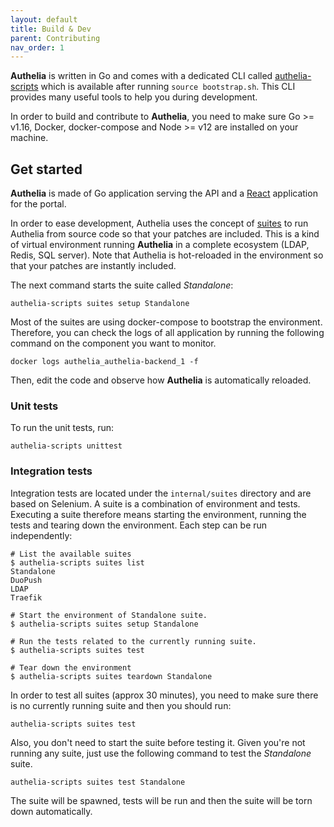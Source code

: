 ```yaml
---
layout: default
title: Build & Dev
parent: Contributing
nav_order: 1
---
```


**Authelia** is written in Go and comes with a dedicated CLI called [authelia-scripts](./authelia-scripts.md) which is
available after running `source bootstrap.sh`. This CLI provides many useful tools to help you during development.

In order to build and contribute to **Authelia**, you need to make sure Go >= v1.16, Docker, docker-compose and
Node >= v12 are installed on your machine.

## Get started

**Authelia** is made of Go application serving the API and a [React](https://reactjs.org/) application for the portal.

In order to ease development, Authelia uses the concept of [suites] to run Authelia from source code so that your
patches are included. This is a kind of virtual environment running **Authelia** in a complete ecosystem
(LDAP, Redis, SQL server). Note that Authelia is hot-reloaded in the environment so that your patches are instantly
included.

The next command starts the suite called *Standalone*:

```shell
authelia-scripts suites setup Standalone
```

Most of the suites are using docker-compose to bootstrap the environment. Therefore, you can check the logs of all
application by running the following command on the component you want to monitor.

```shell
docker logs authelia_authelia-backend_1 -f
```

Then, edit the code and observe how **Authelia** is automatically reloaded.

### Unit tests

To run the unit tests, run:

```shell
authelia-scripts unittest
```

### Integration tests

Integration tests are located under the `internal/suites` directory and are based on Selenium. A suite is a combination
of environment and tests. Executing a suite therefore means starting the environment, running the tests and tearing down
the environment. Each step can be run independently:

```shell
# List the available suites
$ authelia-scripts suites list
Standalone
DuoPush
LDAP
Traefik

# Start the environment of Standalone suite.
$ authelia-scripts suites setup Standalone

# Run the tests related to the currently running suite.
$ authelia-scripts suites test

# Tear down the environment
$ authelia-scripts suites teardown Standalone
```

In order to test all suites (approx 30 minutes), you need to make sure there is no currently running suite and then you
should run:

```shell
authelia-scripts suites test
```

Also, you don't need to start the suite before testing it. Given you're not running any suite, just use the following
command to test the *Standalone* suite.

```shell
authelia-scripts suites test Standalone
```

The suite will be spawned, tests will be run and then the suite will be torn down automatically.

[suites]: ./suites.md
